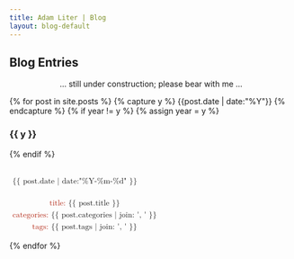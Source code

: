 ```yaml
---
title: Adam Liter | Blog
layout: blog-default
---
```

## Blog Entries

<p style="text-align:center;">... still under construction; please bear with me ...</p>

{% for post in site.posts %} {% capture y %} {{post.date | date:"%Y"}} {% endcapture %} {% if year != y %} {% assign year = y %}
### {{ y }}
{% endif %}

<div class="blog-post-wrapper">
	<div class="blog-post-date">
	<!-- Make use of the <mphantom> to ensure that these two divs are the same height -->
		<math>
			<mtable columnalign="left">
				<mtr>
					<mtd>
						<mphantom><mtext>title:</mtext></mphantom>
					</mtd>
				</mtr>
				<mtr>
					<mtd>
						<mtext mathvariant="bold"> {{ post.date | date:"%Y-%m-%d" }} </mtext><mspace width="0.5em"></mspace>
					</mtd>
				</mtr>
				<mtr>
					<mtd>
						<mphantom><mtext>tags:</mtext></mphantom>
					</mtd>
				</mtr>
			</mtable>
		</math>
	</div>
	<div class="blog-post-meta">
		<math>
			<mfenced open="{" close="">
				<mtable columnalign="left">
					<mtr>
						<mtd>
							<mtext mathcolor="#B22613">title:&nbsp;</mtext><mtext href="{{ post.url }}">{{ post.title }}</mtext>
						</mtd>
					</mtr>
					<mtr>
						<mtd>
							<mtext mathcolor="#B22613">categories:&nbsp;</mtext><mtext>{{ post.categories | join: ', ' }}</mtext>
						</mtd>
					</mtr>
					<mtr>
						<mtd>
							<mtext mathcolor="#B22613">tags:&nbsp;</mtext><mtext>{{ post.tags | join: ', ' }}</mtext>
						</mtd>
					</mtr>
				</mtable>
			</mfenced>
		</math>
	</div>
</div>

{% endfor %}